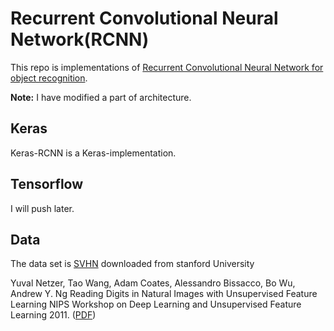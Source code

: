 # Recurrent Convolutional Neural Network(RCNN)
This repo is implementations of [Recurrent Convolutional Neural Network for object recognition](http://www.cv-foundation.org/openaccess/content_cvpr_2015/app/2B_004.pdf). 

**Note:** I have modified a part of architecture.

## Keras
Keras-RCNN is a Keras-implementation.

## Tensorflow
I will push later.

## Data
The data set is [SVHN](http://ufldl.stanford.edu/housenumbers) downloaded from stanford University

Yuval Netzer, Tao Wang, Adam Coates, Alessandro Bissacco, Bo Wu, Andrew Y. Ng Reading Digits in Natural Images with Unsupervised Feature Learning NIPS Workshop on Deep Learning and Unsupervised Feature Learning 2011. ([PDF](http://ufldl.stanford.edu/housenumbers/nips2011_housenumbers.pdf))
